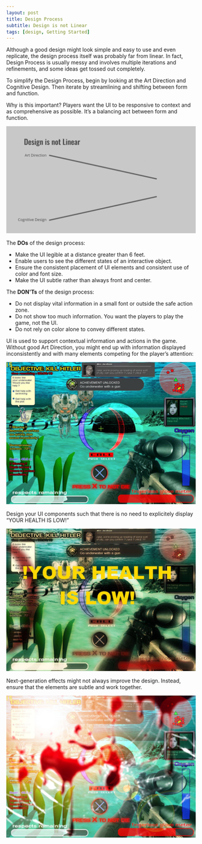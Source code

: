 ```yaml
---
layout: post
title: Design Process
subtitle: Design is not Linear
tags: [design, Getting Started]
---
```


Although a good design might look simple and easy to use and even replicate, the design process itself was probably far from linear. In fact, Design Process is usually messy and involves multiple iterations and refinements, and some ideas get tossed out completely.

To simplify the Design Process, begin by looking at the Art Direction and Cognitive Design. Then iterate by streamlining and shifting between form and function.

Why is this important? Players want the UI to be responsive to context and as comprehensive as possible. It’s a balancing act between form and function.

![Design is not Linear](https://github.com/BeboMalaka/BeboMalaka.github.io/blob/master/img/Design_Not_Linear.gif)

The **DOs** of the design process:

- Make the UI legible at a distance greater than 6 feet.
- Enable users to see the different states of an interactive object.
- Ensure the consistent placement of UI elements and consistent use of color and font size.
- Make the UI subtle rather than always front and center.

The **DON'Ts** of the design process:

- Do not display vital information in a small font or outside the safe action zone.
- Do not show too much information. You want the players to play the game, not the UI.
- Do not rely on color alone to convey different states.


UI is used to support contextual information and actions in the game. Without good Art Direction, you might end up with information displayed inconsistently and with many elements competing for the player’s attention:

<img src="https://github.com/BeboMalaka/BeboMalaka.github.io/blob/master/img/Design_HUD_No.jpg" width="640">

Design your UI components such that there is no need to explicitely display “YOUR HEALTH IS LOW!”

<img src="https://github.com/BeboMalaka/BeboMalaka.github.io/blob/master/img/Design_HUD_NoNo.jpg" width="640">


Next-generation effects might not always improve the design. Instead, ensure that the elements are subtle and work together.

<img src="https://github.com/BeboMalaka/BeboMalaka.github.io/blob/master/img/Design_HUD_NoNoNo.jpg" width="640">


